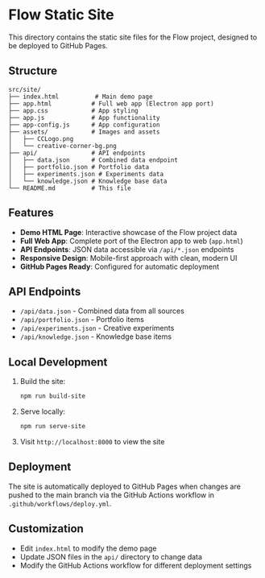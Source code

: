 # Flow Static Site

This directory contains the static site files for the Flow project, designed to be deployed to GitHub Pages.

## Structure

```
src/site/
├── index.html          # Main demo page
├── app.html           # Full web app (Electron app port)
├── app.css            # App styling
├── app.js             # App functionality
├── app-config.js      # App configuration
├── assets/            # Images and assets
│   ├── CCLogo.png
│   └── creative-corner-bg.png
├── api/               # API endpoints
│   ├── data.json      # Combined data endpoint
│   ├── portfolio.json # Portfolio data
│   ├── experiments.json # Experiments data
│   └── knowledge.json # Knowledge base data
└── README.md          # This file
```

## Features

- **Demo HTML Page**: Interactive showcase of the Flow project data
- **Full Web App**: Complete port of the Electron app to web (`app.html`)
- **API Endpoints**: JSON data accessible via `/api/*.json` endpoints
- **Responsive Design**: Mobile-first approach with clean, modern UI
- **GitHub Pages Ready**: Configured for automatic deployment

## API Endpoints

- `/api/data.json` - Combined data from all sources
- `/api/portfolio.json` - Portfolio items
- `/api/experiments.json` - Creative experiments
- `/api/knowledge.json` - Knowledge base items

## Local Development

1. Build the site:
   ```bash
   npm run build-site
   ```

2. Serve locally:
   ```bash
   npm run serve-site
   ```

3. Visit `http://localhost:8000` to view the site

## Deployment

The site is automatically deployed to GitHub Pages when changes are pushed to the main branch via the GitHub Actions workflow in `.github/workflows/deploy.yml`.

## Customization

- Edit `index.html` to modify the demo page
- Update JSON files in the `api/` directory to change data
- Modify the GitHub Actions workflow for different deployment settings
